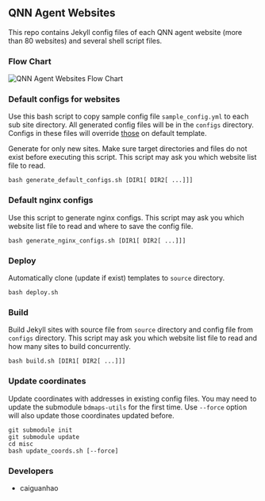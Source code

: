 ## QNN Agent Websites

This repo contains Jekyll config files of each QNN agent website (more than 80 websites) and several shell script files.

### Flow Chart

![QNN Agent Websites Flow Chart](https://raw.github.com/qnn/misc/master/images/flowchart-qnn-agent-websites.png)

### Default configs for websites

Use this bash script to copy sample config file ``sample_config.yml`` to each sub site directory. All generated config files will be in the ``configs`` directory. Configs in these files will override [those](https://github.com/qnn/template/blob/master/_config.yml) on default template.

Generate for only new sites. Make sure target directories and files do not exist before executing this script. This script may ask you which website list file to read.

    bash generate_default_configs.sh [DIR1[ DIR2[ ...]]]

### Default nginx configs

Use this script to generate nginx configs. This script may ask you which website list file to read and where to save the config file.

    bash generate_nginx_configs.sh [DIR1[ DIR2[ ...]]]

### Deploy

Automatically clone (update if exist) templates to ``source`` directory.

    bash deploy.sh

### Build

Build Jekyll sites with source file from ``source`` directory and config file from ``configs`` directory. This script may ask you which website list file to read and how many sites to build concurrently.

    bash build.sh [DIR1[ DIR2[ ...]]]

### Update coordinates

Update coordinates with addresses in existing config files. You may need to update the submodule ``bdmaps-utils`` for the first time. Use ``--force`` option will also update those coordinates updated before.

    git submodule init
    git submodule update
    cd misc
    bash update_coords.sh [--force]

### Developers

* caiguanhao
